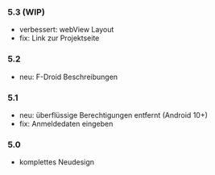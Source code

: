 ### 5.3 (WIP)
- verbessert: webView Layout
- fix: Link zur Projektseite

### 5.2
- neu: F-Droid Beschreibungen

### 5.1
- neu: überflüssige Berechtigungen entfernt (Android 10+)
- fix: Anmeldedaten eingeben

### 5.0
- komplettes Neudesign